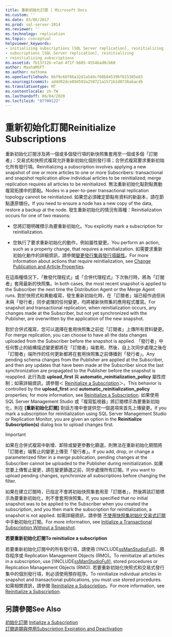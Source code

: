 ```yaml
---
title: 重新初始化訂閱 | Microsoft Docs
ms.custom: ''
ms.date: 03/06/2017
ms.prod: sql-server-2014
ms.reviewer: ''
ms.technology: replication
ms.topic: conceptual
helpviewer_keywords:
- initializing subscriptions [SQL Server replication], reinitializing
- subscriptions [SQL Server replication], reinitializing
- reinitializing subscriptions
ms.assetid: fb13712b-e7ad-4f1f-b605-4554bad0cb60
author: MashaMSFT
ms.author: mathoma
ms.openlocfilehash: 6bf9c68f66a32d1a5ddcf08b845396f815385e83
ms.sourcegitcommit: ad4d92dce894592a259721a1571b1d8736abacdb
ms.translationtype: MT
ms.contentlocale: zh-TW
ms.lasthandoff: 08/04/2020
ms.locfileid: "87709122"
---
```

# <a name="reinitialize-subscriptions"></a><span data-ttu-id="a7803-102">重新初始化訂閱</span><span class="sxs-lookup"><span data-stu-id="a7803-102">Reinitialize Subscriptions</span></span>
  <span data-ttu-id="a7803-103">重新初始化訂閱涉及將一個或多個發行項的新快照集套用至一個或多個「訂閱者」：交易式和快照式複寫允許重新初始化個別發行項；合併式複寫要求重新初始化所有發行項。</span><span class="sxs-lookup"><span data-stu-id="a7803-103">Reinitializing a subscription involves applying a new snapshot of one or more articles to one or more Subscribers: transactional and snapshot replication allow individual articles to be reinitialized; merge replication requires all articles to be reinitialized.</span></span> <span data-ttu-id="a7803-104">無法重新初始化點對點異動複寫拓撲中的節點。</span><span class="sxs-lookup"><span data-stu-id="a7803-104">Nodes in a peer-to-peer transactional replication topology cannot be reinitialized.</span></span> <span data-ttu-id="a7803-105">如果您必須確定節點有資料的新副本，請在節點還原備份。</span><span class="sxs-lookup"><span data-stu-id="a7803-105">If you need to ensure a node has a new copy of the data, restore a backup at the node.</span></span> <span data-ttu-id="a7803-106">發生重新初始化的情況有兩種：</span><span class="sxs-lookup"><span data-stu-id="a7803-106">Reinitialization occurs for one of two reasons:</span></span>  
  
-   <span data-ttu-id="a7803-107">您將訂閱明確標示為要重新初始化。</span><span class="sxs-lookup"><span data-stu-id="a7803-107">You explicitly mark a subscription for reinitialization.</span></span>  
  
-   <span data-ttu-id="a7803-108">您執行了要求重新初始化的動作，例如屬性變更。</span><span class="sxs-lookup"><span data-stu-id="a7803-108">You perform an action, such as a property change, that requires a reinitialization.</span></span> <span data-ttu-id="a7803-109">如需要求重新初始化動作的詳細資訊，請參閱[變更發行集與發行項屬性](publish/change-publication-and-article-properties.md)。</span><span class="sxs-lookup"><span data-stu-id="a7803-109">For more information about actions that require reinitialization, see [Change Publication and Article Properties](publish/change-publication-and-article-properties.md).</span></span>  
  
 <span data-ttu-id="a7803-110">在這兩種情況下，「散發代理程式」或「合併代理程式」下次執行時，將為「訂閱者」套用最新的快照集。</span><span class="sxs-lookup"><span data-stu-id="a7803-110">In both cases, the most recent snapshot is applied to the Subscriber the next time the Distribution Agent or the Merge Agent runs.</span></span> <span data-ttu-id="a7803-111">對於快照式和異動複寫，發生重新初始化時，在「訂閱者」端已經作過但尚未與「發行者」同步處理的任何變更，均將被新快照集的應用程式覆寫。</span><span class="sxs-lookup"><span data-stu-id="a7803-111">For snapshot and transactional replication, when reinitialization occurs, any changes made at the Subscriber, but not yet synchronized with the Publisher, are overwritten by the application of the new snapshot.</span></span>  
  
 <span data-ttu-id="a7803-112">對於合併式複寫，您可以選擇在套用快照集之前從「訂閱者」上傳所有資料變更。</span><span class="sxs-lookup"><span data-stu-id="a7803-112">For merge replication, you can choose to have all the data changes uploaded from the Subscriber before the snapshot is applied.</span></span> <span data-ttu-id="a7803-113">「發行者」中任何暫止的結構描述變更都將在「訂閱者」端套用，然後，自上次同步處理之後在「訂閱者」端所作的任何更新都將在套用快照集之前傳播到「發行者」。</span><span class="sxs-lookup"><span data-stu-id="a7803-113">Any pending schema changes from the Publisher are applied at the Subscriber, and then any updates that have been made at the Subscriber since the last synchronization are propagated to the Publisher before the snapshot is reapplied.</span></span> <span data-ttu-id="a7803-114">此行為由 **upload_first** 與 **automatic_reinitialization_policy** 屬性控制；如需詳細資訊，請參閱＜ [Reinitialize a Subscription](reinitialize-a-subscription.md)＞。</span><span class="sxs-lookup"><span data-stu-id="a7803-114">This behavior is controlled by the **upload_first** and **automatic_reinitialization_policy** properties; for more information, see [Reinitialize a Subscription](reinitialize-a-subscription.md).</span></span> <span data-ttu-id="a7803-115">如果使用 SQL Server Management Studio 或「複寫監視器」將訂閱標示為要重新初始化，則在 **[重新初始化訂閱]** 對話方塊中會提供您一個選項來首先上傳變更。</span><span class="sxs-lookup"><span data-stu-id="a7803-115">If you mark a subscription for reinitialization using SQL Server Management Studio or Replication Monitor, you are given an option in the **Reinitialize Subscription(s)** dialog box to upload changes first.</span></span>  
  
> [!IMPORTANT]  
>  <span data-ttu-id="a7803-116">如果在合併式複寫中新增、卸除或變更參數化篩選，則無法在重新初始化期間將「訂閱者」端暫止的變更上傳至「發行者」。</span><span class="sxs-lookup"><span data-stu-id="a7803-116">If you add, drop, or change a parameterized filter in a merge publication, pending changes at the Subscriber cannot be uploaded to the Publisher during reinitialization.</span></span> <span data-ttu-id="a7803-117">如果您要上傳暫止變更，請在變更篩選之前，同步處理所有訂閱。</span><span class="sxs-lookup"><span data-stu-id="a7803-117">If you want to upload pending changes, synchronize all subscriptions before changing the filter.</span></span>  
  
 <span data-ttu-id="a7803-118">如果在建立訂閱時，已指定不會將初始快照集套用至「訂閱者」，然後將該訂閱標示為要重新初始化，則不會套用快照集。</span><span class="sxs-lookup"><span data-stu-id="a7803-118">If, you specified that no initial snapshot was to be applied to the Subscriber when you created the subscription, and you then mark the subscription for reinitialization, a snapshot is not applied.</span></span> <span data-ttu-id="a7803-119">如需詳細資訊，請參閱 [不使用快照集初始化交易式訂閱](initialize-a-transactional-subscription-without-a-snapshot.md)中手動初始化訂閱。</span><span class="sxs-lookup"><span data-stu-id="a7803-119">For more information, see [Initialize a Transactional Subscription Without a Snapshot](initialize-a-transactional-subscription-without-a-snapshot.md).</span></span>  
  
 <span data-ttu-id="a7803-120">**若要重新初始化訂閱**</span><span class="sxs-lookup"><span data-stu-id="a7803-120">**To reinitialize a subscription**</span></span>  
  
 <span data-ttu-id="a7803-121">若要重新初始化訂閱中的所有發行項，請使用 [!INCLUDE[ssManStudioFull](../../includes/ssmanstudiofull-md.md)]、預存程序或 Replication Management Objects (RMO)。</span><span class="sxs-lookup"><span data-stu-id="a7803-121">To reinitialize all articles in a subscription, use [!INCLUDE[ssManStudioFull](../../includes/ssmanstudiofull-md.md)], stored procedures or Replication Management Objects (RMO).</span></span> <span data-ttu-id="a7803-122">若要重新初始化快照式和交易式發行集中的個別發行項，則必須使用預存程序。</span><span class="sxs-lookup"><span data-stu-id="a7803-122">To reinitialize individual articles in snapshot and transactional publications, you must use stored procedures.</span></span> <span data-ttu-id="a7803-123">如需相關資訊，請參閱 [Reinitialize a Subscription](reinitialize-a-subscription.md)。</span><span class="sxs-lookup"><span data-stu-id="a7803-123">For more information, see [Reinitialize a Subscription](reinitialize-a-subscription.md).</span></span>  
  
## <a name="see-also"></a><span data-ttu-id="a7803-124">另請參閱</span><span class="sxs-lookup"><span data-stu-id="a7803-124">See Also</span></span>  
 <span data-ttu-id="a7803-125">[初始化訂閱](initialize-a-subscription.md) </span><span class="sxs-lookup"><span data-stu-id="a7803-125">[Initialize a Subscription](initialize-a-subscription.md) </span></span>  
 [<span data-ttu-id="a7803-126">訂閱逾期與停用</span><span class="sxs-lookup"><span data-stu-id="a7803-126">Subscription Expiration and Deactivation</span></span>](subscription-expiration-and-deactivation.md)  
  
  
